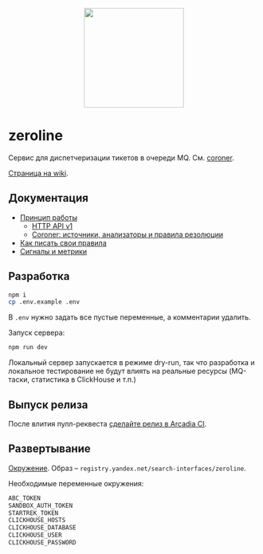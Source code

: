 <p align="center">
  <img src="logo.png" height="200px" />
</p>

# zeroline

Сервис для диспетчеризации тикетов в очереди MQ. См. [coroner](https://github.yandex-team.ru/search-interfaces/infratest/tree/master/packages/coroner).

[Страница на wiki](https://wiki.yandex-team.ru/search-interfaces/infra/infrasre/duty/zeroline).

## Документация
* [Принцип работы](docs/general.md)
   * [HTTP API v1](docs/general.md#http-api-v1)
   * [Coroner: источники, анализаторы и правила резолюции](docs/general.md#coroner-источники-анализаторы-и-правила-резолюции)
* [Как писать свои правила](docs/how-to-add-rule/how-to-add-rule.md)
* [Сигналы и метрики](docs/metrics.md)

## Разработка

```sh
npm i
cp .env.example .env
```

В `.env` нужно задать все пустые переменные, а комментарии удалить.

Запуск сервера:

```sh
npm run dev
```
Локальный сервер запускается в режиме dry-run, так что разработка и локальное тестирование не будут влиять на реальные ресурсы (MQ-таски, статистика в ClickHouse и т.п.)

## Выпуск релиза

После влития пулл-реквеста [сделайте релиз в Arcadia CI](./docs/how-to-release/how-to-release.md).

## Развертывание

[Окружение](https://deploy.yandex-team.ru/stage/zeroline). Образ – `registry.yandex.net/search-interfaces/zeroline`.

Необходимые переменные окружения:
```sh
ABC_TOKEN
SANDBOX_AUTH_TOKEN
STARTREK_TOKEN
CLICKHOUSE_HOSTS
CLICKHOUSE_DATABASE
CLICKHOUSE_USER
CLICKHOUSE_PASSWORD
```
